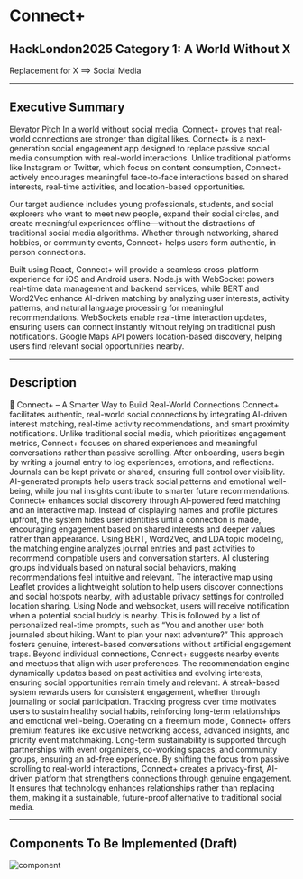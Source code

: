 # Connect+
## HackLondon2025 Category 1: A World Without X
Replacement for X ==> Social Media

---

## Executive Summary
Elevator Pitch 
In a world without social media, Connect+ proves that real-world connections are stronger than digital likes. Connect+ is a next-generation social engagement app designed to replace passive social media consumption with real-world interactions. Unlike traditional platforms like Instagram or Twitter, which focus on content consumption, Connect+ actively encourages meaningful face-to-face interactions based on shared interests, real-time activities, and location-based opportunities.

Our target audience includes young professionals, students, and social explorers who want to meet new people, expand their social circles, and create meaningful experiences offline—without the distractions of traditional social media algorithms. Whether through networking, shared hobbies, or community events, Connect+ helps users form authentic, in-person connections.

Built using React, Connect+ will provide a seamless cross-platform experience for iOS and Android users. Node.js with WebSocket powers real-time data management and backend services, while BERT and Word2Vec enhance AI-driven matching by analyzing user interests, activity patterns, and natural language processing for meaningful recommendations. WebSockets enable real-time interaction updates, ensuring users can connect instantly without relying on traditional push notifications. Google Maps API powers location-based discovery, helping users find relevant social opportunities nearby.

---

## Description
📌 Connect+ – A Smarter Way to Build Real-World Connections
Connect+ facilitates authentic, real-world social connections by integrating AI-driven interest matching, real-time activity recommendations, and smart proximity notifications. Unlike traditional social media, which prioritizes engagement metrics, Connect+ focuses on shared experiences and meaningful conversations rather than passive scrolling.
After onboarding, users begin by writing a journal entry to log experiences, emotions, and reflections. Journals can be kept private or shared, ensuring full control over visibility. AI-generated prompts help users track social patterns and emotional well-being, while journal insights contribute to smarter future recommendations.
Connect+ enhances social discovery through AI-powered feed matching and an interactive map. Instead of displaying names and profile pictures upfront, the system hides user identities until a connection is made, encouraging engagement based on shared interests and deeper values rather than appearance.
Using BERT, Word2Vec, and LDA topic modeling, the matching engine analyzes journal entries and past activities to recommend compatible users and conversation starters. AI clustering groups individuals based on natural social behaviors, making recommendations feel intuitive and relevant.
The interactive map using Leaflet provides a lightweight solution to help users discover connections and social hotspots nearby, with adjustable privacy settings for controlled location sharing. Using Node and websocket, users will receive notification when a potential social buddy is nearby. This is followed by a list of personalized real-time prompts, such as “You and another user both journaled about hiking. Want to plan your next adventure?” This approach fosters genuine, interest-based conversations without artificial engagement traps.
Beyond individual connections, Connect+ suggests nearby events and meetups that align with user preferences. The recommendation engine dynamically updates based on past activities and evolving interests, ensuring social opportunities remain timely and relevant.
A streak-based system rewards users for consistent engagement, whether through journaling or social participation. Tracking progress over time motivates users to sustain healthy social habits, reinforcing long-term relationships and emotional well-being.
Operating on a freemium model, Connect+ offers premium features like exclusive networking access, advanced insights, and priority event matchmaking. Long-term sustainability is supported through partnerships with event organizers, co-working spaces, and community groups, ensuring an ad-free experience.
By shifting the focus from passive scrolling to real-world interactions, Connect+ creates a privacy-first, AI-driven platform that strengthens connections through genuine engagement. It ensures that technology enhances relationships rather than replacing them, making it a sustainable, future-proof alternative to traditional social media.

---
## Components To Be Implemented (Draft)
![component](https://github.com/user-attachments/assets/64325cff-ae1d-4cda-a3e4-4184c43b52ef)
